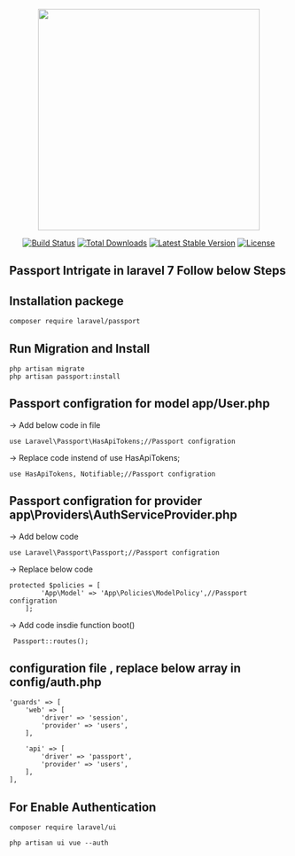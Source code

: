 <p align="center"><img src="https://res.cloudinary.com/dtfbvvkyp/image/upload/v1566331377/laravel-logolockup-cmyk-red.svg" width="400"></p>

<p align="center">
<a href="https://travis-ci.org/laravel/framework"><img src="https://travis-ci.org/laravel/framework.svg" alt="Build Status"></a>
<a href="https://packagist.org/packages/laravel/framework"><img src="https://poser.pugx.org/laravel/framework/d/total.svg" alt="Total Downloads"></a>
<a href="https://packagist.org/packages/laravel/framework"><img src="https://poser.pugx.org/laravel/framework/v/stable.svg" alt="Latest Stable Version"></a>
<a href="https://packagist.org/packages/laravel/framework"><img src="https://poser.pugx.org/laravel/framework/license.svg" alt="License"></a>
</p>

## Passport Intrigate in laravel 7 Follow below Steps

## Installation packege
```
composer require laravel/passport
```

## Run Migration and Install
```
php artisan migrate
php artisan passport:install
```

## Passport configration for model app/User.php
-> Add below code in file <br>
```
use Laravel\Passport\HasApiTokens;//Passport configration
```

-> Replace code instend of use HasApiTokens;<br>
```
use HasApiTokens, Notifiable;//Passport configration
```

## Passport configration for provider app\Providers\AuthServiceProvider.php

-> Add below code <br>
```
use Laravel\Passport\Passport;//Passport configration
```

-> Replace below code <br>
```
protected $policies = [
        'App\Model' => 'App\Policies\ModelPolicy',//Passport configration
    ];
```     
-> Add code insdie function boot() <br>
```
 Passport::routes(); 
```

## configuration file , replace below array in config/auth.php <br>
```
'guards' => [
    'web' => [
        'driver' => 'session',
        'provider' => 'users',
    ],

    'api' => [
        'driver' => 'passport',
        'provider' => 'users',
    ],
],
```

## For Enable Authentication <br>
```
composer require laravel/ui

php artisan ui vue --auth
```

